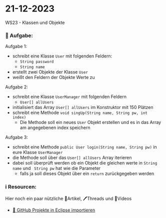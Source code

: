 # 21-12-2023
WS23 - Klassen und Objekte

### 📝 Aufgabe:

Aufgabe 1:
 - schreibt eine Klasse ```User``` mit folgenden Feldern:
     - ```String password```
     - ```String name```
- erstellt zwei Objekte der Klasse ```User```
- weißt den Feldern der Objekte Werte zu

Aufgabe 2:
 - schreibt eine Klasse ```UserManager``` mit folgenden Feldern
    - ```User[] allUsers```
 - initialisiert das Array ```User[] allUsers``` im Konstruktor mit 150 Plätzen
 - schreibt eine Methode ```void singUp(String name, String pw, int index)```
    - Die Methode soll ein neues ```User``` Objekt erstellen und es in das Array am angegebenen index speichern
  
  Aufgabe 3:
   - schreibt eine Methode ```public User login(String name, String pw)``` in eure Klasse ```UserManager```
   - die Methode soll über das ```User[] allUsers``` Array iterieren
   - dabei soll überprüft werden ob ein Objekt die gleichen werte in  ```String name``` und  ``` String pw``` hat wie die Parameter
      - falls ja soll dieses Objekt über ein ```return``` zurückgegeben werden


  ### ℹ️ Resourcen:
Hier noch ein paar nützliche 📃Artikel, 🖊️Threads und 🎥Videos

- [ 🎥 GitHub Projekte in Eclipse importieren](https://drive.google.com/file/d/1IpwHADmwViEGQ7Pf4BgybUYpz7WBoMe5/view?usp=sharing)
